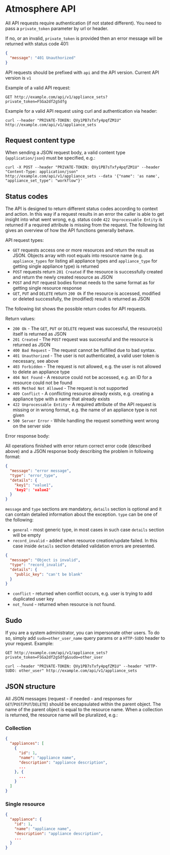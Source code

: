 <!--- This section is copied from: https://raw.github.com/gitlabhq/gitlabhq/master/doc/api/README.md -->

# Atmosphere API

All API requests require authentication (if not stated different). You need to pass a `private_token` parameter by url or header.

If no, or an invalid, `private_token` is provided then an error message will be returned with status code 401:

```json
{
  "message": "401 Unauthorized"
}
```

API requests should be prefixed with `api` and the API version. Current API version is `v1`

Example of a valid API request:

```
GET http://example.com/api/v1/appliance_sets?private_token=FSGa2df2gSdfg
```

Example for a valid API request using curl and authentication via header:

```
curl --header "PRIVATE-TOKEN: QVy1PB7sTxfy4pqfZM1U" http://example.com/api/v1/appliance_sets
```

## Request content type

When sending a JSON request body, a valid content type (`application/json`) must be specified, e.g.:

```
curl -X POST --header "PRIVATE-TOKEN: QVy1PB7sTxfy4pqfZM1U" --header "Content-Type: application/json" http://example.com/api/v1/appliance_sets --data '{"name": 'as name', "appliance_set_type": "workflow"}'
```

## Status codes

The API is designed to return different status codes according to context and action. In this way if a request results in an error the caller is able to get insight into what went wrong, e.g. status code `422 Unprocessable Entity` is returned if a required attribute is missing from the request. The following list gives an overview of how the API functions generally behave.

API request types:

* `GET` requests access one or more resources and return the result as JSON. Objects array with root equals into resource name (e.g. `appliance_types` for listing all appliance types and `appliance_type` for getting single appliance type) is returned
* `POST` requests return `201 Created` if the resource is successfully created and return the newly created resource as JSON
* `POST` and `PUT` request bodies format needs to the same format as for getting single resource response
* `GET`, `PUT` and `DELETE` return `200 Ok` if the resource is accessed, modified or deleted successfully, the (modified) result is returned as JSON

The following list shows the possible return codes for API requests.

Return values:

* `200 Ok` - The `GET`, `PUT` or `DELETE` request was successful, the resource(s) itself is returned as JSON
* `201 Created` - The `POST` request was successful and the resource is returned as JSON
* `400 Bad Request` - The request cannot be fulfilled due to bad syntax.
* `401 Unauthorized` - The user is not authenticated, a valid user token is necessary, see above
* `403 Forbidden` - The request is not allowed, e.g. the user is not allowed to delete an appliance type
* `404 Not Found` - A resource could not be accessed, e.g. an ID for a resource could not be found
* `405 Method Not Allowed` - The request is not supported
* `409 Conflict` - A conflicting resource already exists, e.g. creating a appliance type with a name that already exists
* `422 Unprocessable Entity` - A required attribute of the API request is missing or in wrong format, e.g. the name of an appliance type is not given
* `500 Server Error` - While handling the request something went wrong on the server side

Error response body:

All operations finished with error return correct error code (described above) and
a JSON response body describing the problem in following format:

```json
{
  "message": "error message",
  "type": "error_type",
  "details": {
    "key1": "value1",
    'key2': 'value2'
  }
}
```

`message` and `type` sections are mandatory, `details` section is optional and
it can contain detailed information about the exception. `type` can be one of the following:

* `general` - most generic type, in most cases in such case `details` section
will be empty
* `record_invalid` - added when resource creation/update failed. In this case
inside `details` section detailed validation errors are presented.

```json
{
  "message": "Object is invalid",
  "type": "record_invalid",
  "details": {
    "public_key": "can't be blank"
  }
}
```

* `conflict` - returned when conflict occurs, e.g. user is trying to add
duplicated user key
* `not_found` - returned when resource is not found.

## Sudo

If you are a system administrator, you can impersonate other users. To do so, simply add `sudo=other_user_name` query params or a `HTTP-SUDO` header to your request. Example:

```
GET http://example.com/api/v1/appliance_sets?private_token=FSGa2df2gSdfg&sudo=other_user
```

```
curl --header "PRIVATE-TOKEN: QVy1PB7sTxfy4pqfZM1U" --header "HTTP-SUDO: other_user" http://example.com/api/v1/appliance_sets
```

## JSON structure

All JSON messages (request - if needed - and responses for `GET`/`POST`/`PUT`/`DELETE`) should be encapsulated within the parent object. The name of the parent object is equal to the resource name. When a collection is returned, the resource name will be pluralized, e.g.:

### Collection

```JSON
{
  "appliances": [
    {
      "id": 1,
      "name": "appliance name",
      "description": "appliance description",
      ...
    }, {
      ...
    }
  ]
}
``` 

### Single resource

```JSON
{
  "appliance": {
    "id": 1,
    "name": "appliance name",
    "description": "appliance description",
    ...
  }
}
```
